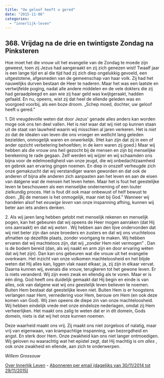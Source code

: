 ```yaml
---
title: "Uw geloof heeft u gered"
date: "2015-11-06"
categories: 
  - "innerlijk-leven"
---
```


## 368\. Vrijdag na de drie en twintigste Zondag na Pinksteren

Hoe moet het die vrouw uit het evangelie van de Zondag te moede zijn geweest, toen zij Jezus had aangeraakt en zij zich genezen wist! Twaalf jaar is een lange tijd en al die tijd had zij zich diep ongelukkig gevoeld, een uitgestotene, afgesneden van de gemeenschap van haar volk. Zij had het nauwelijks durven bestaan de Heer te naderen. Maar het was een laatste en vertwijfelde poging, nadat alle andere middelen en de vele dokters die zij had geraadpleegd en aan wie zij haar geld was kwijtgeraakt, hadden gefaald. En nu, opeens, wist zij dat heel de ellende geleden was en voorgoed voorbij, als een boze droom. „Schep moed, dochter, uw geloof heeft u gered.”

1\. Dit vreugdevolle weten dat door Jezus' genade alles anders kan worden moge ook ons ten deel vallen. Het is _niet_ waar dat wij niet op kunnen staan uit de staat van lauwheid waarin wij misschien al jaren verkeren. Het is _niet_ zo dat de idealen van leven die ons vroeger en wellicht lang geleden bezielden, onmogelijk waren en onwerkelijk. (Het kan zijn dat zij in een of ander opzicht verbetering behoefden; in de kern waren zij goed.) Maar wij hebben als die vrouw ons heil gezocht bij de mensen en zijn bij menselijke berekening te rade gegaan. Zelf werden wij wijzer en wij schaamden ons bijna voor de edelmoedigheid van onze jeugd, die wij onbedachtzaamheid en gebrek aan ervaring gingen noemen. En diep in onszelf verheugde zich onze gemakzucht dat wij verstandiger waren geworden en dat ook de anderen of bijna alle anderen zich aanpasten aan het leven en aan de eisen van datgene wat de mensen het leven heten. Maar het is fout het geestelijke leven te beschouwen als een menselijke onderneming of een louter zielkundig proces. Het is fout dit ook maar onbewust of helf bewust te doen. „Bij de mensen is het onmogelijk, maar niet bij God.” Wanneer wij handelen alsof het _eeuwige leven_ van onze inspanning afhing, kunnen wij beter aan iets anders denken.

2\. Als wij jaren lang hebben getobt met menselijk rekenen en menselijk pogen, kan het gebeuren dat wij opeens de Heer mogen aanraken (dat Hij ons aanraakt) en dat wij _weten_ . Wij hebben aan den lijve ondervonden dat wij niet beter zijn dan onze broeders en zusters en dat wij ons vruchteloos afmatten op dezelfde plaats, zonder voortgang te maken. Wij hebben ervaren dat wij machteloos zijn, dat wij „zonder Hem niet vermogen” . Dan is de bodem bereid (dan, als wij naakt en arm zijn en door ervaring wéten dat wij het zijn). Dan kan ons gebeuren wat die vrouw uit het evangelie overkwam. Het inzicht van onze volkomen machteloosheid en het blijde weten dat Hij alles kan, liggen vlak naast elkaar, ja, zij zijn in elkaar vervat. Daarna kunnen wij, evenals die vrouw, terugkeren tot het gewone leven. Er is niets veranderd. Wij zijn even zwak en ellendig als te voren. Maar er is één ding. God heeft ons duidelijk gemaakt dat Hij begin en einde is van alles, ook van datgene wat wij _ons_ geestelijk leven believen te noemen. Buiten Hem bestaat dat geestelijke leven niet. Buiten Hem is er hoogstens verlangen naar Hem, vernedering voor Hem, berouw om Hem (en ook deze komen van God). Wij zien opeens de diepe zin van onze machteloosheid. Wij hebben eindelijk vrede met onze eindeloze nederlagen, omdat zij Hem verheerlijken. Het maakt ons zalig te weten dat er in dit domein, Gods domein, niets is dat wij het onze kunnen noemen.

Deze waarheid maakt ons vrij. Zij maakt ons niet zorgeloos of nalatig, maar vrij van eigenwaan, van krampachtige inspanning, van bezorgdheid en angst. En sterk door Hem. Onze zwakheid kan ons niet langer ontmoedigen. Wij geloven nu waarachtig wat het epistel zegt, dat Hij machtig is om _alles_ , ook onze zwakheid en ellende, aan zich te onderwerpen.

_Willem Grossouw_

[Over Innerlijk Leven](/blog/een-jaar-lang-innerlijk-leven-op-geloven-leren/) - [Abonneren per email (dagelijks van 30/11/2014 tot 29/11/2015)](http://eepurl.com/9P3DT)
